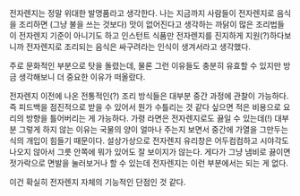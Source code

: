 전자렌지는 정말 위대한 발명품라고 생각한다. 나는 지금까지 사람들이 전자렌지로 음식을 조리하면 (그냥 불을 쓰는 것보다) 맛이 없어진다고 생각하는 까닭이 많은 조리법들이 전자렌지 기준이 아니기도 하고 인스턴트 식품만 전자렌지를 진지하게 지원(?)하다보니까 전자렌지로 조리되는 음식은 싸구려라는 인식이 생겨서라고 생각했다.

주로 문화적인 부분으로 탓을 돌렸는데, 물론 그런 이유들도 충분히 유효할 수 있지만 방금 생각해보니 더 중요한 이유가 떠올랐다.

전자렌지 이전에 나온 전통적인(?) 조리 방식들은 대부분 중간 과정에 관찰이 가능하다. 즉 피드백을 점진적으로 받을 수 있어서 뭔가 수틀리는 것 같다 싶으면 적은 비용으로 요리의 방향을 틀어버리는 게 가능하다. 가령 라면은 전자렌지로도 끓일 수 있는데(!) 대부분 그렇게 하지 않는 이유는 국물의 양이 얼마나 주는지 보면서 중간에 가열을 그만두는 식의 개입이 힘들기 때문이다. 설상가상으로 전자렌지 유리창은 어두컴컴하고 시야각도 나오지 않아서 그릇 안쪽에 뭐가 있어도 잘 보이지가 않는다. 게다가 그냥 냄비로 끓이면 젓가락으로 면발을 눌러보거나 할 수 있는데 전자렌지는 이런 부분에서는 되는 게 없다.

이건 확실히 전자렌지 자체의 기능적인 단점인 것 같다.
